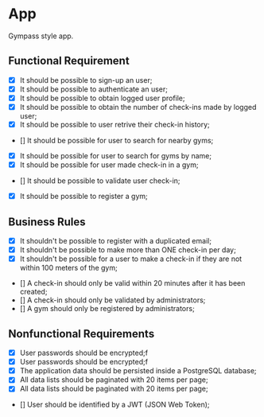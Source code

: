 # App

Gympass style app.

## Functional Requirement

- [x] It should be possible to sign-up an user;
- [x] It should be possible to authenticate an user;
- [x] It should be possible to obtain logged user profile;
- [x] It should be possible to obtain the number of check-ins made by logged user;
- [x] It should be possible to user retrive their check-in history;
- [] It should be possible for user to search for nearby gyms;
- [x] It should be possible for user to search for gyms by name;
- [x] It should be possible for user made check-in in a gym;
- [] It should be possible to validate user check-in;
- [x] It should be possible to register a gym;

## Business Rules

- [x] It shouldn't be possible to register with a duplicated email;
- [x] It shouldn't be possible to make more than ONE check-in per day;
- [x] It shouldn't be possible for a user to make a check-in if they are not within 100 meters of the gym;
- [] A check-in should only be valid within 20 minutes after it has been created;
- [] A check-in should only be validated by administrators;
- [] A gym should only be registered by administrators;

## Nonfunctional Requirements

- [x] User passwords should be encrypted;f
- [x] User passwords should be encrypted;f
- [x] The application data should be persisted inside a PostgreSQL database;
- [x] All data lists should be paginated with 20 items per page;
- [x] All data lists should be paginated with 20 items per page;
- [] User should be identified by a JWT (JSON Web Token);
